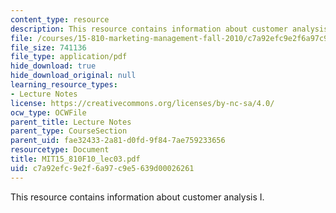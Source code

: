 ```yaml
---
content_type: resource
description: This resource contains information about customer analysis I.
file: /courses/15-810-marketing-management-fall-2010/c7a92efc9e2f6a97c9e5639d00026261_MIT15_810F10_lec03.pdf
file_size: 741136
file_type: application/pdf
hide_download: true
hide_download_original: null
learning_resource_types:
- Lecture Notes
license: https://creativecommons.org/licenses/by-nc-sa/4.0/
ocw_type: OCWFile
parent_title: Lecture Notes
parent_type: CourseSection
parent_uid: fae32433-2a81-d0fd-9f84-7ae759233656
resourcetype: Document
title: MIT15_810F10_lec03.pdf
uid: c7a92efc-9e2f-6a97-c9e5-639d00026261
---
```

This resource contains information about customer analysis I.